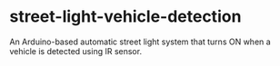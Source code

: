 # street-light-vehicle-detection
An Arduino-based automatic street light system that turns ON when a vehicle is detected using IR sensor.
